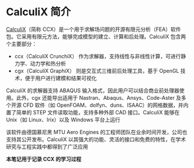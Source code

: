 # CalculiX 简介

[CalculiX](https://www.calculix.de/)（简称 CCX）是一个用于求解场问题的开源有限元分析（FEA）软件包。它采用有限元方法，能够完成模型的建立、计算和后处理。CalculiX 包含两个主要部分：
- ccx（CalculiX CrunchiX） 作为求解器，支持线性与非线性计算，可进行静力学、动力学和热分析
- cgx（CalculiX GraphiX） 则是交互式三维前后处理工具，基于 OpenGL 技术，便于用户进行建模和结果可视化

CalculiX 的求解器支持 ABAQUS 输入格式，因此用户可以结合商业前处理器使用。此外，cgx 还能导出适用于 Nastran、Abaqus、Ansys、Code-Aster 及多个开源 CFD 软件（如 OpenFOAM、dolfyn、duns、ISAAC）的网格数据，并内置了简单的 STEP 文件读取功能，支持多种外部 CAD 接口。CalculiX 能够在 Unix（如 Linux、Irix）以及 Windows 平台上运行

该软件由德国慕尼黑 MTU Aero Engines 的工程师团队在业余时间开发，公司也支持其公开发布。CalculiX 以其强大的功能、灵活的接口和免费的特性，在学术研究与工程实践中都得到了广泛应用


**本笔记用于记录 CCX 的学习过程**